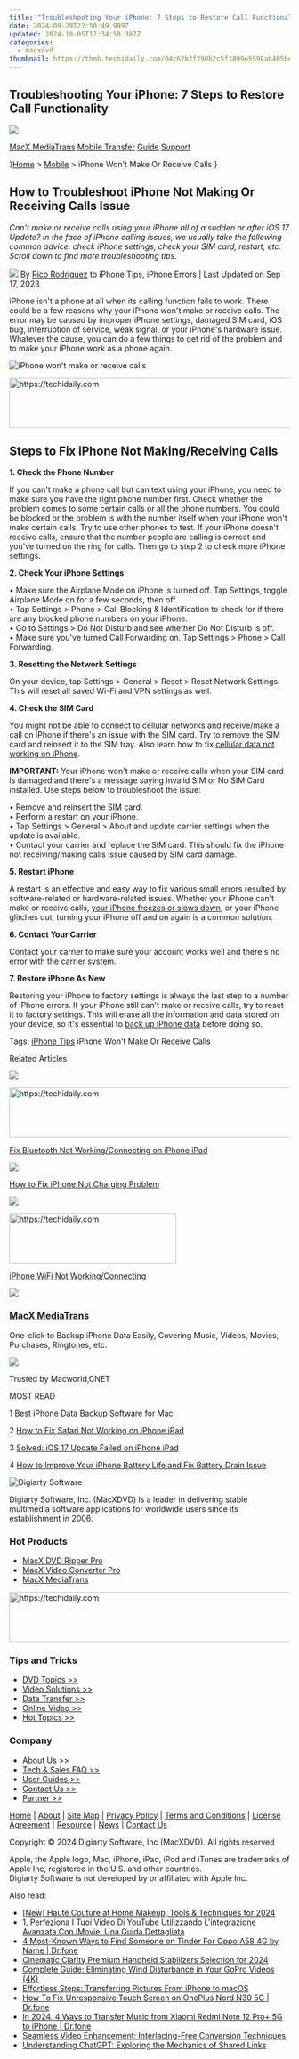 ```yaml
---
title: "Troubleshooting Your iPhone: 7 Steps to Restore Call Functionality"
date: 2024-09-29T22:50:49.999Z
updated: 2024-10-05T17:34:50.387Z
categories:
  - macxdvd
thumbnail: https://thmb.techidaily.com/04c62b2f290b2c5f1899e5598ab465be77832cb08688d450e39f1038f772602c.png
---
```


## Troubleshooting Your iPhone: 7 Steps to Restore Call Functionality

[![](https://www.macxdvd.com/mobile/../image-style/article-seo/icon4.png)](https://tools.techidaily.com/macxdvd/products/)

[MacX MediaTrans](https://tools.techidaily.com/macxdvd/products/) [Mobile Transfer](https://tools.techidaily.com/macxdvd/products/) [Guide](https://tools.techidaily.com/macxdvd/products/) [Support](https://tools.techidaily.com/macxdvd/products/) 

}[Home](https://tools.techidaily.com/macxdvd/products/) \> [Mobile](https://tools.techidaily.com/macxdvd/products/) \> iPhone Won't Make Or Receive Calls }

## How to Troubleshoot iPhone Not Making Or Receiving Calls Issue 

_Can't make or receive calls using your iPhone all of a sudden or after iOS 17 Update? In the face of iPhone calling issues, we usually take the following common advice: check iPhone settings, check your SIM card, restart, etc. Scroll down to find more troubleshooting tips._ 

![](https://www.macxdvd.com/mobile/../image-style/article-seo/icon1.png) By [Rico Rodriguez](https://www.linkedin.com/in/rico-rodriguez-06815a104/) to iPhone Tips, iPhone Errors | Last Updated on Sep 17, 2023

iPhone isn't a phone at all when its calling function fails to work. There could be a few reasons why your iPhone won't make or receive calls. The error may be caused by improper iPhone settings, damaged SIM card, iOS bug, interruption of service, weak signal, or your iPhone's hardware issue. Whatever the cause, you can do a few things to get rid of the problem and to make your iPhone work as a phone again. 

![iPhone won't make or receive calls](https://www.macxdvd.com/mobile/article-image/iphone-wont-make-or-receive-calls.jpg)

<!-- affiliate ads begin -->
<a href="https://appsumo.8odi.net/c/5597632/2144299/7443" target="_top" id="2144299">
  <img src="//a.impactradius-go.com/display-ad/7443-2144299" border="0" alt="https://techidaily.com" width="728" height="90"/>
</a>
<img height="0" width="0" src="https://appsumo.8odi.net/i/5597632/2144299/7443" style="position:absolute;visibility:hidden;" border="0" />
<!-- affiliate ads end -->

## Steps to Fix iPhone Not Making/Receiving Calls

**1\. Check the Phone Number**

If you can't make a phone call but can text using your iPhone, you need to make sure you have the right phone number first. Check whether the problem comes to some certain calls or all the phone numbers. You could be blocked or the problem is with the number itself when your iPhone won't make certain calls. Try to use other phones to test. If your iPhone doesn't receive calls, ensure that the number people are calling is correct and you've turned on the ring for calls. Then go to step 2 to check more iPhone settings. 

**2\. Check Your iPhone Settings**

• Make sure the Airplane Mode on iPhone is turned off. Tap Settings, toggle Airplane Mode on for a few seconds, then off.   
 • Tap Settings > Phone > Call Blocking & Identification to check for if there are any blocked phone numbers on your iPhone.   
 • Go to Settings > Do Not Disturb and see whether Do Not Disturb is off.   
 • Make sure you've turned Call Forwarding on. Tap Settings > Phone > Call Forwarding. 

**3\. Resetting the Network Settings** 

On your device, tap Settings > General > Reset > Reset Network Settings. This will reset all saved Wi-Fi and VPN settings as well. 

**4\. Check the SIM Card**

You might not be able to connect to cellular networks and receive/make a call on iPhone if there's an issue with the SIM card. Try to remove the SIM card and reinsert it to the SIM tray. Also learn how to fix [cellular data not working on iPhone](https://tools.techidaily.com/macxdvd/products/).

**IMPORTANT:** Your iPhone won't make or receive calls when your SIM card is damaged and there's a message saying Invalid SIM or No SIM Card installed. Use steps below to troubleshoot the issue:

• Remove and reinsert the SIM card.  
 • Perform a restart on your iPhone.  
 • Tap Settings > General > About and update carrier settings when the update is available.   
 • Contact your carrier and replace the SIM card. This should fix the iPhone not receiving/making calls issue caused by SIM card damage. 

**5\. Restart iPhone**

A restart is an effective and easy way to fix various small errors resulted by software-related or hardware-related issues. Whether your iPhone can't make or receive calls, [your iPhone freezes or slows down](https://tools.techidaily.com/macxdvd/products/), or your iPhone glitches out, turning your iPhone off and on again is a common solution. 

**6\. Contact Your Carrier**

Contact your carrier to make sure your account works well and there's no error with the carrier system. 

**7\. Restore iPhone As New**

Restoring your iPhone to factory settings is always the last step to a number of iPhone errors. If your iPhone still can't make or receive calls, try to reset it to factory settings. This will erase all the information and data stored on your device, so it's essential to [back up iPhone data](https://tools.techidaily.com/macxdvd/products/) before doing so. 

 Tags: [iPhone Tips](https://tools.techidaily.com/macxdvd/products/) iPhone Won't Make Or Receive Calls

Related Articles

![](https://www.macxdvd.com/mobile/../image-style/article-seo/img1.jpg)

<!-- affiliate ads begin -->
<a href="https://appsumo.8odi.net/c/5597632/2049391/7443" target="_top" id="2049391">
  <img src="//a.impactradius-go.com/display-ad/7443-2049391" border="0" alt="https://techidaily.com" width="728" height="90"/>
</a>
<img height="0" width="0" src="https://appsumo.8odi.net/i/5597632/2049391/7443" style="position:absolute;visibility:hidden;" border="0" />
<!-- affiliate ads end -->

[Fix Bluetooth Not Working/Connecting on iPhone iPad](https://tools.techidaily.com/macxdvd/products/) 

![](https://www.macxdvd.com/mobile/../image-style/article-seo/img2.jpg)

[How to Fix iPhone Not Charging Problem](https://tools.techidaily.com/macxdvd/products/) 

![](https://www.macxdvd.com/mobile/../image-style/article-seo/img3.jpg)

<!-- affiliate ads begin -->
<a href="https://aligracehair.sjv.io/c/5597632/1948932/19272" target="_top" id="1948932">
  <img src="//a.impactradius-go.com/display-ad/19272-1948932" border="0" alt="https://techidaily.com" width="300" height="90"/>
</a>
<img height="0" width="0" src="https://aligracehair.sjv.io/i/5597632/1948932/19272" style="position:absolute;visibility:hidden;" border="0" />
<!-- affiliate ads end -->

[iPhone WiFi Not Working/Connecting](https://tools.techidaily.com/macxdvd/products/) 

![](https://www.macxdvd.com/mobile/../image-style/article-seo/mt.png)

### [MacX MediaTrans](https://tools.techidaily.com/macxdvd/products/)

One-click to Backup iPhone Data Easily, Covering Music, Videos, Movies, Purchases, Ringtones, etc.

[![](https://www.macxdvd.com/mobile/../image-style/article-seo/fd.png)](https://tools.techidaily.com/macxdvd/products/) 

Trusted by Macworld,CNET

MOST READ

1 [Best iPhone Data Backup Software for Mac](https://tools.techidaily.com/macxdvd/products/) 

2 [How to Fix Safari Not Working on iPhone iPad](https://tools.techidaily.com/macxdvd/products/) 

3 [Solved: iOS 17 Update Failed on iPhone iPad](https://tools.techidaily.com/macxdvd/products/) 

4 [How to Improve Your iPhone Battery Life and Fix Battery Drain Issue](https://tools.techidaily.com/macxdvd/products/) 

![Digiarty Software](https://www.macxdvd.com/mobile/../icon/logo.png) 

Digiarty Software, Inc. (MacXDVD) is a leader in delivering stable multimedia software applications for worldwide users since its establishment in 2006.

### Hot Products

* [MacX DVD Ripper Pro](https://tools.techidaily.com/macxdvd/products/)
* [MacX Video Converter Pro](https://tools.techidaily.com/macxdvd/products/)
* [MacX MediaTrans](https://tools.techidaily.com/macxdvd/products/)

<!-- affiliate ads begin -->
<a href="https://aidotcom.pxf.io/c/5597632/2134499/19576" target="_top" id="2134499">
  <img src="//a.impactradius-go.com/display-ad/19576-2134499" border="0" alt="https://techidaily.com" width="600" height="90"/>
</a>
<img height="0" width="0" src="https://aidotcom.pxf.io/i/5597632/2134499/19576" style="position:absolute;visibility:hidden;" border="0" />
<!-- affiliate ads end -->

### Tips and Tricks

* [DVD Topics >>](https://tools.techidaily.com/macxdvd/products/)
* [Video Solutions >>](https://tools.techidaily.com/macxdvd/products/)
* [Data Transfer >>](https://tools.techidaily.com/macxdvd/products/)
* [Online Video >>](https://tools.techidaily.com/macxdvd/products/)
* [Hot Topics >>](https://tools.techidaily.com/macxdvd/products/)

### Company

* [About Us >>](https://tools.techidaily.com/macxdvd/products/)
* [Tech & Sales FAQ >>](https://tools.techidaily.com/macxdvd/products/)
* [User Guides >>](https://tools.techidaily.com/macxdvd/products/)
* [Contact Us >>](https://tools.techidaily.com/macxdvd/products/)
* [Partner >>](https://tools.techidaily.com/macxdvd/products/)

[Home](https://tools.techidaily.com/macxdvd/products/) | [About](https://tools.techidaily.com/macxdvd/products/) | [Site Map](https://tools.techidaily.com/macxdvd/products/) | [Privacy Policy](https://tools.techidaily.com/macxdvd/products/) | [Terms and Conditions](https://tools.techidaily.com/macxdvd/products/) | [License Agreement](https://tools.techidaily.com/macxdvd/products/) | [Resource](https://tools.techidaily.com/macxdvd/products/) | [News](https://tools.techidaily.com/macxdvd/products/) | [Contact Us](https://tools.techidaily.com/macxdvd/products/)

Copyright © 2024 Digiarty Software, Inc (MacXDVD). All rights reserved

Apple, the Apple logo, Mac, iPhone, iPad, iPod and iTunes are trademarks of Apple Inc, registered in the U.S. and other countries.  
Digiarty Software is not developed by or affiliated with Apple Inc.

<ins class="adsbygoogle"
     style="display:block"
     data-ad-format="autorelaxed"
     data-ad-client="ca-pub-7571918770474297"
     data-ad-slot="1223367746"></ins>

<ins class="adsbygoogle"
     style="display:block"
     data-ad-client="ca-pub-7571918770474297"
     data-ad-slot="8358498916"
     data-ad-format="auto"
     data-full-width-responsive="true"></ins>

<span class="atpl-alsoreadstyle">Also read:</span>
<div><ul>
<li><a href="https://youtube-web.techidaily.com/aute-couture-at-home-makeup-tools-and-techniques-for-2024/"><u>[New] Haute Couture at Home Makeup, Tools & Techniques for 2024</u></a></li>
<li><a href="https://solve-helper.techidaily.com/1-perfeziona-i-tuoi-video-di-youtube-utilizzando-lintegrazione-avanzata-con-imovie-una-guida-dettagliata/"><u>1. Perfeziona I Tuoi Video Di YouTube Utilizzando L'integrazione Avanzata Con iMovie: Una Guida Dettagliata</u></a></li>
<li><a href="https://location-social.techidaily.com/4-most-known-ways-to-find-someone-on-tinder-for-oppo-a58-4g-by-name-drfone-by-drfone-virtual-android/"><u>4 Most-Known Ways to Find Someone on Tinder For Oppo A58 4G by Name | Dr.fone</u></a></li>
<li><a href="https://extra-resources.techidaily.com/cinematic-clarity-premium-handheld-stabilizers-selection-for-2024/"><u>Cinematic Clarity Premium Handheld Stabilizers Selection for 2024</u></a></li>
<li><a href="https://solve-helper.techidaily.com/complete-guide-eliminating-wind-disturbance-in-your-gopro-videos-4k/"><u>Complete Guide: Eliminating Wind Disturbance in Your GoPro Videos (4K)</u></a></li>
<li><a href="https://solve-helper.techidaily.com/effortless-steps-transferring-pictures-from-iphone-to-macos/"><u>Effortless Steps: Transferring Pictures From iPhone to macOS</u></a></li>
<li><a href="https://howto.techidaily.com/how-to-fix-unresponsive-touch-screen-on-oneplus-nord-n30-5g-drfone-by-drfone-fix-android-problems-fix-android-problems/"><u>How To Fix Unresponsive Touch Screen on OnePlus Nord N30 5G | Dr.fone</u></a></li>
<li><a href="https://android-transfer.techidaily.com/in-2024-4-ways-to-transfer-music-from-xiaomi-redmi-note-12-proplus-5g-to-iphone-drfone-by-drfone-transfer-from-android-transfer-from-android/"><u>In 2024, 4 Ways to Transfer Music from Xiaomi Redmi Note 12 Pro+ 5G to iPhone | Dr.fone</u></a></li>
<li><a href="https://solve-helper.techidaily.com/seamless-video-enhancement-interlacing-free-conversion-techniques/"><u>Seamless Video Enhancement: Interlacing-Free Conversion Techniques</u></a></li>
<li><a href="https://tech-haven.techidaily.com/understanding-chatgpt-exploring-the-mechanics-of-shared-links/"><u>Understanding ChatGPT: Exploring the Mechanics of Shared Links</u></a></li>
</ul></div>

